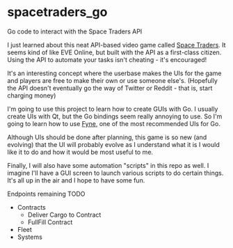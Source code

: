 # spacetraders_go
Go code to interact with the Space Traders API

I just learned about this neat API-based video game called [Space Traders](https://spacetraders.io). It seems kind of like EVE Online, but built with the API as a first-class citizen. Using the API to automate your tasks isn't cheating - it's encouraged!

It's an interesting concept where the userbase makes the UIs for the game and players are free to make their own or use someone else's. (Hopefully the API doesn't eventually go the way of Twitter or Reddit - that is, start charging money)

I'm going to use this project to learn how to create GUIs with Go. I usually create UIs with Qt, but the Go bindings seem really annoying to use. So I'm going to learn how to use [Fyne](https://fyne.io), one of the most recommended UIs for Go.

Although UIs should be done after planning, this game is so new (and evolving) that the UI will probably evolve as I understand what it is I would like it to do and how it would be most useful to me.

Finally, I will also have some automation "scripts" in this repo as well. I imagine I'll have a GUI screen to launch various scripts to do certain things. It's all up in the air and I hope to have some fun. 

Endpoints remaining TODO

- Contracts
    - Deliver Cargo to Contract
    - FullFill Contract
- Fleet
- Systems
